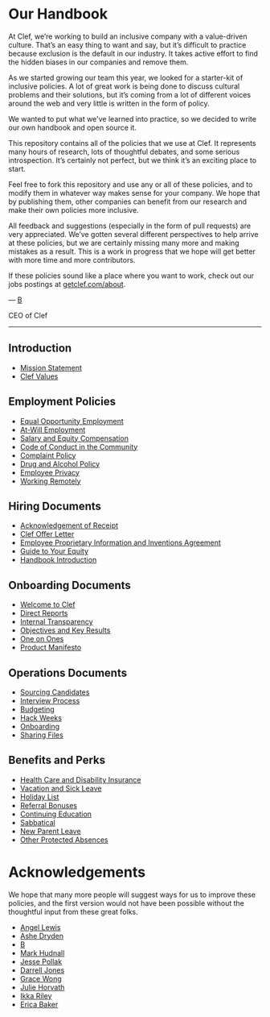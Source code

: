 # Our Handbook

At Clef, we’re working to build an inclusive company with a value-driven culture. That’s an easy thing to want and say, but it’s difficult to practice because exclusion is the default in our industry. It takes active effort to find the hidden biases in our companies and remove them.

As we started growing our team this year, we looked for a starter-kit of inclusive policies. A lot of great work is being done to discuss cultural problems and their solutions, but it’s coming from a lot of different voices around the web and very little is written in the form of policy.

We wanted to put what we've learned into practice, so we decided to write our own handbook and open source it.

This repository contains all of the policies that we use at Clef. It represents many hours of research, lots of thoughtful debates, and some serious introspection. It’s certainly not perfect, but we think it’s an exciting place to start.

Feel free to fork this repository and use any or all of these policies, and to modify them in whatever way makes sense for your company. We hope that by publishing them, other companies can benefit from our research and make their own policies more inclusive.

All feedback and suggestions (especially in the form of pull requests) are very appreciated. We’ve gotten several different perspectives to help arrive at these policies, but we are certainly missing many more and making mistakes as a result. This is a work in progress that we hope will get better with more time and more contributors.

If these policies sound like a place where you want to work, check out our jobs postings at [getclef.com/about](https://getclef.com/about).

— [B](https://twitter.com/brennenbyrne)

CEO of Clef

***


## Introduction
* [Mission Statement](https://github.com/clef/handbook/blob/master/Mission%20Statement.md)
* [Clef Values](https://github.com/clef/handbook/blob/master/Clef%20Values.md)

## Employment Policies
* [Equal Opportunity Employment](https://github.com/clef/handbook/blob/master/Employment%20Policies/Equal%20Opportunity%20Employment.md)
* [At-Will Employment](https://github.com/clef/handbook/blob/master/Employment%20Policies/At-Will%20Employment.md)
* [Salary and Equity Compensation](https://github.com/clef/handbook/blob/master/Employment%20Policies/Salary%20and%20Equity%20Compensation.md)
* [Code of Conduct in the Community](https://github.com/clef/handbook/blob/master/Employment%20Policies/Code%20of%20Conduct%20in%20the%20Community.md)
* [Complaint Policy](https://github.com/clef/handbook/blob/master/Employment%20Policies/Complaint%20Policy.md)
* [Drug and Alcohol Policy](https://github.com/clef/handbook/blob/master/Employment%20Policies/Drug%20and%20Alcohol%20Policy.md)
* [Employee Privacy](https://github.com/clef/handbook/blob/master/Employment%20Policies/Employee%20Privacy.md)
* [Working Remotely](https://github.com/clef/handbook/blob/master/Employment%20Policies/Working%20Remotely.md)

## Hiring Documents
* [Acknowledgement of Receipt](https://github.com/clef/handbook/blob/master/Hiring%20Documents/Acknowledgment%20of%20Receipt.md)
* [Clef Offer Letter](https://github.com/clef/handbook/blob/master/Hiring%20Documents/Clef%20Offer%20Letter.md)
* [Employee Proprietary Information and Inventions Agreement](https://github.com/clef/handbook/blob/master/Hiring%20Documents/Employee%20Proprietary%20Information%20and%20Inventions%20Assignment%20Agreement.md)
* [Guide to Your Equity](https://github.com/clef/handbook/blob/master/Hiring%20Documents/Guide%20to%20Your%20Equity.md)
* [Handbook Introduction](https://github.com/clef/handbook/blob/master/Hiring%20Documents/Handbook%20Introduction.md)

## Onboarding Documents
* [Welcome to Clef](https://github.com/clef/handbook/blob/master/Onboarding%20Documents/Welcome%20to%20Clef.md)
* [Direct Reports](https://github.com/clef/handbook/blob/master/Onboarding%20Documents/Direct%20Reports.md)
* [Internal Transparency](https://github.com/clef/handbook/blob/master/Onboarding%20Documents/Internal%20Transparency.md)
* [Objectives and Key Results](https://github.com/clef/handbook/blob/master/Onboarding%20Documents/Objectives%20and%20Key%20Results.md)
* [One on Ones](https://github.com/clef/handbook/blob/master/Onboarding%20Documents/One%20on%20Ones.md)
* [Product Manifesto](https://github.com/clef/handbook/blob/master/Onboarding%20Documents/Product%20Manifesto.md)

## Operations Documents
* [Sourcing Candidates](https://github.com/clef/handbook/blob/master/Operations%20Documents/Sourcing%20Candidates.md)
* [Interview Process](https://github.com/clef/handbook/blob/master/Operations%20Documents/Interview%20Process.md)
* [Budgeting](https://github.com/clef/handbook/blob/master/Operations%20Documents/Budgeting.md)
* [Hack Weeks](https://github.com/clef/handbook/blob/master/Operations%20Documents/Hack%20Weeks.md)
* [Onboarding](https://github.com/clef/handbook/blob/master/Operations%20Documents/Onboarding.md)
* [Sharing Files](https://github.com/clef/handbook/blob/master/Operations%20Documents/Sharing%20Files.md)

## Benefits and Perks
* [Health Care and Disability Insurance](https://github.com/clef/handbook/blob/master/Benefits%20and%20Perks/Healthcare%20and%20Disability%20Insurance.md)
* [Vacation and Sick Leave](https://github.com/clef/handbook/blob/master/Benefits%20and%20Perks/Vacation%20and%20Sick%20Leave.md)
* [Holiday List](https://github.com/clef/handbook/blob/master/Benefits%20and%20Perks/Holiday%20List.md)
* [Referral Bonuses](https://github.com/clef/handbook/blob/master/Benefits%20and%20Perks/Referral%20Bonuses.md)
* [Continuing Education](https://github.com/clef/handbook/blob/master/Benefits%20and%20Perks/Continuing%20Education.md)
* [Sabbatical](https://github.com/clef/handbook/blob/master/Benefits%20and%20Perks/Sabbatical.md)
* [New Parent Leave](https://github.com/clef/handbook/blob/master/Benefits%20and%20Perks/New%20Parent%20Leave.md)
* [Other Protected Absences](https://github.com/clef/handbook/blob/master/Benefits%20and%20Perks/Other%20Protected%20Absences.md)



# Acknowledgements

We hope that many more people will suggest ways for us to improve these policies, and the first version would not have been possible without the thoughtful input from these great folks.

* [Angel Lewis](http://www.allemployerlaw.com/)
* [Ashe Dryden](http://www.ashedryden.com/)
* [B](https://twitter.com/brennenbyrne)
* [Mark Hudnall](https://twitter.com/landakram)
* [Jesse Pollak](https://twitter.com/jessepollak)
* [Darrell Jones](https://twitter.com/darrelljonesiii)
* [Grace Wong](https://twitter.com/gwongz)
* [Julie Horvath](https://twitter.com/nrrrdcore)
* [Ikka Riley](https://twitter.com/isicalynn)
* [Erica Baker](https://twitter.com/ericajoy)
